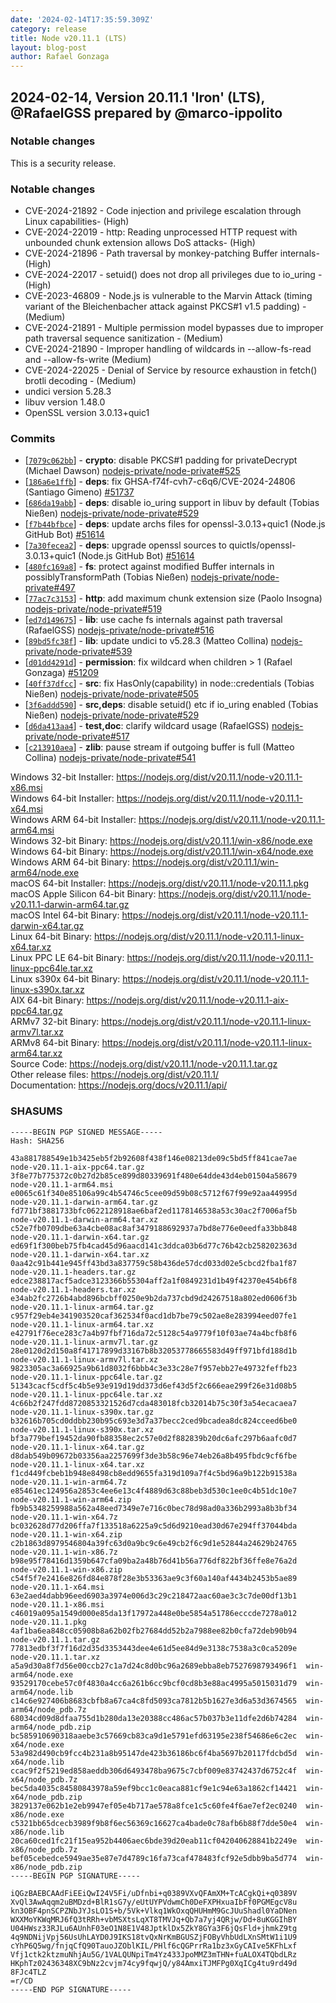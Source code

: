 ```yaml
---
date: '2024-02-14T17:35:59.309Z'
category: release
title: Node v20.11.1 (LTS)
layout: blog-post
author: Rafael Gonzaga
---
```


## 2024-02-14, Version 20.11.1 'Iron' (LTS), @RafaelGSS prepared by @marco-ippolito

### Notable changes

This is a security release.

### Notable changes

- CVE-2024-21892 - Code injection and privilege escalation through Linux capabilities- (High)
- CVE-2024-22019 - http: Reading unprocessed HTTP request with unbounded chunk extension allows DoS attacks- (High)
- CVE-2024-21896 - Path traversal by monkey-patching Buffer internals- (High)
- CVE-2024-22017 - setuid() does not drop all privileges due to io_uring - (High)
- CVE-2023-46809 - Node.js is vulnerable to the Marvin Attack (timing variant of the Bleichenbacher attack against PKCS#1 v1.5 padding) - (Medium)
- CVE-2024-21891 - Multiple permission model bypasses due to improper path traversal sequence sanitization - (Medium)
- CVE-2024-21890 - Improper handling of wildcards in --allow-fs-read and --allow-fs-write (Medium)
- CVE-2024-22025 - Denial of Service by resource exhaustion in fetch() brotli decoding - (Medium)
- undici version 5.28.3
- libuv version 1.48.0
- OpenSSL version 3.0.13+quic1

### Commits

- \[[`7079c062bb`](https://github.com/nodejs/node/commit/7079c062bb)] - **crypto**: disable PKCS#1 padding for privateDecrypt (Michael Dawson) [nodejs-private/node-private#525](https://github.com/nodejs-private/node-private/pull/525)
- \[[`186a6e1ffb`](https://github.com/nodejs/node/commit/186a6e1ffb)] - **deps**: fix GHSA-f74f-cvh7-c6q6/CVE-2024-24806 (Santiago Gimeno) [#51737](https://github.com/nodejs/node/pull/51737)
- \[[`686da19abb`](https://github.com/nodejs/node/commit/686da19abb)] - **deps**: disable io_uring support in libuv by default (Tobias Nießen) [nodejs-private/node-private#529](https://github.com/nodejs-private/node-private/pull/529)
- \[[`f7b44bfbce`](https://github.com/nodejs/node/commit/f7b44bfbce)] - **deps**: update archs files for openssl-3.0.13+quic1 (Node.js GitHub Bot) [#51614](https://github.com/nodejs/node/pull/51614)
- \[[`7a30fecea2`](https://github.com/nodejs/node/commit/7a30fecea2)] - **deps**: upgrade openssl sources to quictls/openssl-3.0.13+quic1 (Node.js GitHub Bot) [#51614](https://github.com/nodejs/node/pull/51614)
- \[[`480fc169a8`](https://github.com/nodejs/node/commit/480fc169a8)] - **fs**: protect against modified Buffer internals in possiblyTransformPath (Tobias Nießen) [nodejs-private/node-private#497](https://github.com/nodejs-private/node-private/pull/497)
- \[[`77ac7c3153`](https://github.com/nodejs/node/commit/77ac7c3153)] - **http**: add maximum chunk extension size (Paolo Insogna) [nodejs-private/node-private#519](https://github.com/nodejs-private/node-private/pull/519)
- \[[`ed7d149675`](https://github.com/nodejs/node/commit/ed7d149675)] - **lib**: use cache fs internals against path traversal (RafaelGSS) [nodejs-private/node-private#516](https://github.com/nodejs-private/node-private/pull/516)
- \[[`89bd5fc38f`](https://github.com/nodejs/node/commit/89bd5fc38f)] - **lib**: update undici to v5.28.3 (Matteo Collina) [nodejs-private/node-private#539](https://github.com/nodejs-private/node-private/pull/539)
- \[[`d01dd4291d`](https://github.com/nodejs/node/commit/d01dd4291d)] - **permission**: fix wildcard when children > 1 (Rafael Gonzaga) [#51209](https://github.com/nodejs/node/pull/51209)
- \[[`40ff37dfcc`](https://github.com/nodejs/node/commit/40ff37dfcc)] - **src**: fix HasOnly(capability) in node::credentials (Tobias Nießen) [nodejs-private/node-private#505](https://github.com/nodejs-private/node-private/pull/505)
- \[[`3f6addd590`](https://github.com/nodejs/node/commit/3f6addd590)] - **src,deps**: disable setuid() etc if io_uring enabled (Tobias Nießen) [nodejs-private/node-private#529](https://github.com/nodejs-private/node-private/pull/529)
- \[[`d6da413aa4`](https://github.com/nodejs/node/commit/d6da413aa4)] - **test,doc**: clarify wildcard usage (RafaelGSS) [nodejs-private/node-private#517](https://github.com/nodejs-private/node-private/pull/517)
- \[[`c213910aea`](https://github.com/nodejs/node/commit/c213910aea)] - **zlib**: pause stream if outgoing buffer is full (Matteo Collina) [nodejs-private/node-private#541](https://github.com/nodejs-private/node-private/pull/541)

Windows 32-bit Installer: https://nodejs.org/dist/v20.11.1/node-v20.11.1-x86.msi \
Windows 64-bit Installer: https://nodejs.org/dist/v20.11.1/node-v20.11.1-x64.msi \
Windows ARM 64-bit Installer: https://nodejs.org/dist/v20.11.1/node-v20.11.1-arm64.msi \
Windows 32-bit Binary: https://nodejs.org/dist/v20.11.1/win-x86/node.exe \
Windows 64-bit Binary: https://nodejs.org/dist/v20.11.1/win-x64/node.exe \
Windows ARM 64-bit Binary: https://nodejs.org/dist/v20.11.1/win-arm64/node.exe \
macOS 64-bit Installer: https://nodejs.org/dist/v20.11.1/node-v20.11.1.pkg \
macOS Apple Silicon 64-bit Binary: https://nodejs.org/dist/v20.11.1/node-v20.11.1-darwin-arm64.tar.gz \
macOS Intel 64-bit Binary: https://nodejs.org/dist/v20.11.1/node-v20.11.1-darwin-x64.tar.gz \
Linux 64-bit Binary: https://nodejs.org/dist/v20.11.1/node-v20.11.1-linux-x64.tar.xz \
Linux PPC LE 64-bit Binary: https://nodejs.org/dist/v20.11.1/node-v20.11.1-linux-ppc64le.tar.xz \
Linux s390x 64-bit Binary: https://nodejs.org/dist/v20.11.1/node-v20.11.1-linux-s390x.tar.xz \
AIX 64-bit Binary: https://nodejs.org/dist/v20.11.1/node-v20.11.1-aix-ppc64.tar.gz \
ARMv7 32-bit Binary: https://nodejs.org/dist/v20.11.1/node-v20.11.1-linux-armv7l.tar.xz \
ARMv8 64-bit Binary: https://nodejs.org/dist/v20.11.1/node-v20.11.1-linux-arm64.tar.xz \
Source Code: https://nodejs.org/dist/v20.11.1/node-v20.11.1.tar.gz \
Other release files: https://nodejs.org/dist/v20.11.1/ \
Documentation: https://nodejs.org/docs/v20.11.1/api/

### SHASUMS

```
-----BEGIN PGP SIGNED MESSAGE-----
Hash: SHA256

43a881788549e1b3425eb5f2b92608f438f146e08213de09c5bd5ff841cae7ae  node-v20.11.1-aix-ppc64.tar.gz
3f8e77b775372c0b27d2b85ce899d80339691f480e64dde43d4eb01504a58679  node-v20.11.1-arm64.msi
e0065c61f340e85106a99c4b54746c5cee09d59b08c5712f67f99e92aa44995d  node-v20.11.1-darwin-arm64.tar.gz
fd771bf3881733bfc0622128918ae6baf2ed1178146538a53c30ac2f7006af5b  node-v20.11.1-darwin-arm64.tar.xz
c52e7fb0709dbe63a4cbe08ac8af3479188692937a7bd8e776e0eedfa33bb848  node-v20.11.1-darwin-x64.tar.gz
ed69f1f300beb75fb4cad45d96aacd141c3ddca03b6d77c76b42cb258202363d  node-v20.11.1-darwin-x64.tar.xz
0aa42c91b441e945ff43bd3a837759c58b436de57dcd033d02e5cbcd2fba1f87  node-v20.11.1-headers.tar.gz
edce238817acf5adce3123366b55304aff2a1f0849231d1b49f42370e454b6f8  node-v20.11.1-headers.tar.xz
e34ab2fc2726b4abd896bcbff0250e9b2da737cbd9d24267518a802ed0606f3b  node-v20.11.1-linux-arm64.tar.gz
c957f29eb4e341903520caf362534f0acd1db7be79c502ae8e283994eed07fe1  node-v20.11.1-linux-arm64.tar.xz
e42791f76ece283c7a4b97fbf716da72c5128c54a9779f10f03ae74a4bcfb8f6  node-v20.11.1-linux-armv7l.tar.gz
28e0120d2d150a8f41717899d33167b8b32053778665583d49ff971bfd188d1b  node-v20.11.1-linux-armv7l.tar.xz
9823305ac3a66925a9b61d8032f6bbb4c3e33c28e7f957ebb27e49732feffb23  node-v20.11.1-linux-ppc64le.tar.gz
51343cacf5cdf5c4b5e93e919d19dd373d6ef43d5f2c666eae299f26e31d08b5  node-v20.11.1-linux-ppc64le.tar.xz
4c66b2f247fdd8720853321526d7cda483018fcb32014b75c30f3a54ecacaea7  node-v20.11.1-linux-s390x.tar.gz
b32616b705cd0ddbb230b95c693e3d7a37becc2ced9bcadea8dc824cceed6be0  node-v20.11.1-linux-s390x.tar.xz
bf3a779bef19452da90fb88358ec2c57e0d2f882839b20dc6afc297b6aafc0d7  node-v20.11.1-linux-x64.tar.gz
d8dab549b09672b03356aa2257699f3de3b58c96e74eb26a8b495fbdc9cf6fbe  node-v20.11.1-linux-x64.tar.xz
f1cd449fcbeb1b948e8498cb8edd9655fa319d109a7f4c5bd96a9b122b91538a  node-v20.11.1-win-arm64.7z
e85461ec124956a2853c4ee6e13c4f4889d63c88beb3d530c1ee0c4b51dc10e7  node-v20.11.1-win-arm64.zip
fb9b5348259988a562a48eed7349e7e716c0bec78d98ad0a336b2993a8b3bf34  node-v20.11.1-win-x64.7z
bc032628d77d206ffa7f133518a6225a9c5d6d9210ead30d67e294ff37044bda  node-v20.11.1-win-x64.zip
c2b1863d8979546804a39fc63d0a9bc9c6e49cb2f6c9d1e52844a24629b24765  node-v20.11.1-win-x86.7z
b98e95f78416d1359b647cfa09ba2a48b76d41b56a776df822bf36ffe8e76a2d  node-v20.11.1-win-x86.zip
c54f5f7e2416e826fd84e878f28e3b53363ae9c3f60a140af4434b2453b5ae89  node-v20.11.1-x64.msi
63e2aed4dabb96eed6903a3974e006d3c29c218472aac60ae3c3c7de00df13b1  node-v20.11.1-x86.msi
c46019a095a1549d000e85da13f17972a448e0be5854a51786ecccde7278a012  node-v20.11.1.pkg
4af1ba6ea848cc05908b8a62b02fb27684dd52b2a7988ee82b0cfa72deb90b94  node-v20.11.1.tar.gz
77813edbf3f7f16d2d35d3353443dee4e61d5ee84d9e3138c7538a3c0ca5209e  node-v20.11.1.tar.xz
a5a9d30a8f7d56e00ccb27c1a7d24c8d0bc96a2689ebba8eb7527698793496f1  win-arm64/node.exe
93529170cebe57c0f4830a4cc6a261b6cc9bcf0cd8b3e88ac4995a5015031d79  win-arm64/node.lib
c14c6e927406b8683cbfb8a67ca4c8fd5093ca7812b5b1627e3d6a53d3674565  win-arm64/node_pdb.7z
68034cd09d8dfaa755d1b280da13e20388cc486ac57b037b3e11dfe2d6b74284  win-arm64/node_pdb.zip
bc585910690318aaebe3c57669cb83ca9d1e5791efd63195e238f54686e6c2ec  win-x64/node.exe
53a982d490cb9fcc4b231a8b95147de423b36186bc6f4ba5697b20117fdcbd5d  win-x64/node.lib
ccac9f2f5219ed858aeddb306d6493478ba9675c7cbf009e83742437d6752c4f  win-x64/node_pdb.7z
bec5da4035c84580843978a59ef9bcc1c0eaca881cf9e1c94e63a1862cf14421  win-x64/node_pdb.zip
3829137e062b1e2eb9947ef05e4b717ae578a8fce1c5c60fe4f6ae7ef2ec0240  win-x86/node.exe
c5321bb65dcecb3989f9b8f6ec56369c16627ca4bade0c78afb6b88f7dde50e4  win-x86/node.lib
20ca60ced1fc21f15ea952b4406aec6bde39d20eab11cf042040628841b2249e  win-x86/node_pdb.7z
bef05cebedce5949ae35e87e7d4789c16fa73caf478483fcf92e5dbb9ba5d774  win-x86/node_pdb.zip
-----BEGIN PGP SIGNATURE-----

iQGzBAEBCAAdFiEEiQwI24V5Fi/uDfnbi+q0389VXvQFAmXM+TcACgkQi+q0389V
XvQl3AwAqqm2uBMDzd+BlR1sG7y/eUtUYPVdwmCh0DeFXPHxuaIbFf0PGMEgcV8u
kn3OBF4pnSCPZNbJYJsLO1S+b/5Vk+Vlkq1WkOxqQHUHmM9GcJUuShadl0YaDNen
WXXMoYKWqMRJ6fQ3tRRh+vbMSXtsLqXT8TMVJq+Qb7a7yj4QRjw/Dd+8uKGGIhBY
U04HWsz33RJLu6AUnhF03eO1N8E1V48JptklDx5ZkY8GYa3F6jQsFld+jhmkZ9tg
4q9NDNijVpj56UsUhLAYD0J9IKS18tvQxNrKmBGUSZjFOByVhbUdLXnSMtW1i1U9
cYhP6Q5wg/fnjqCfQ90TauoJZOblKIL/PHlf6cQGPrrRa1bz3xGyCAIve5KFhLxf
Vfj1ctk2ktzmuNhjAu5G/1VALQUNpiTm4Yz433JpoMMZ3mTHN+fuALOX4TQbdLRz
HKphTz02436348XC9bNz2cvjm74cy9fqwjQ/y84AmxiTJMFPg0XqICg4tu9rd49d
8FJc4TLZ
=r/CD
-----END PGP SIGNATURE-----
```
